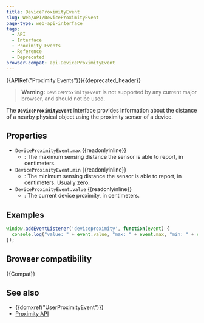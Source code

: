 ```yaml
---
title: DeviceProximityEvent
slug: Web/API/DeviceProximityEvent
page-type: web-api-interface
tags:
  - API
  - Interface
  - Proximity Events
  - Reference
  - Deprecated
browser-compat: api.DeviceProximityEvent
---
```

{{APIRef("Proximity Events")}}{{deprecated_header}}

> **Warning:** `DeviceProximityEvent` is not supported by any current major browser, and should not be used.

The **`DeviceProximityEvent`** interface provides information about the distance of a nearby physical object using the proximity sensor of a device.

## Properties

- `DeviceProximityEvent.max` {{readonlyinline}}
  - : The maximum sensing distance the sensor is able to report, in centimeters.
- `DeviceProximityEvent.min` {{readonlyinline}}
  - : The minimum sensing distance the sensor is able to report, in centimeters. Usually zero.
- `DeviceProximityEvent.value` {{readonlyinline}}
  - : The current device proximity, in centimeters.

## Examples

```js
window.addEventListener('deviceproximity', function(event) {
  console.log("value: " + event.value, "max: " + event.max, "min: " + event.min);
});
```

## Browser compatibility

{{Compat}}

## See also

- {{domxref("UserProximityEvent")}}
- [Proximity API](/en-US/docs/Web/API/Proximity_Events)
